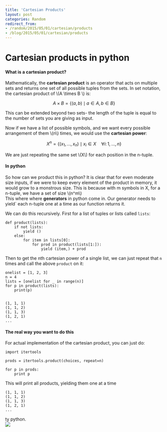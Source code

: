 ```yaml
---
title: 'Cartesian Products'
layout: post
categories: Random
redirect_from:
- /random/2015/05/01/cartesian/products
- /blog/2015/05/01/cartesian/products
---
```


# Cartesian products in python

#### What is a cartesian product? 

Mathematically, the **cartesian product** is an operator that acts on multiple sets and returns one set of all possible tuples from the sets. In set notation, the cartesian product of \\(A \times B \\) is:

$$
  A \times B = \{(a, b) \mid a \in A, b \in B\}
$$

This can be extended beyond two sets- the length of the tuple is equal to the number of sets you are giving as input.

Now if we have a list of possible symbols, and we want every possible arrangement of them \\(n\\) times, we would use the **cartesian power**:

$$
  X^{n} = \{(x_1, ... , x_n) \mid x_i \in X \quad \forall i \colon 1, ..., n \}
$$

We are just repeating the same set \\(X\\) for each position in the n-tuple.

#### In python

So how can we product this in python? 
It is clear that for even moderate size inputs, if we were to keep every element of the product in memory, it would grow to a monstrous size. 
This is because with m symbols in X, for a n-tuple, we have a set of size \\(n^m\\)  
This where where **generators** in python come in. 
Our generator needs to yield` each n-tuple one at a time as our function returns it.

We can do this recursively.
First for a list of tuples or lists called `lists`:

    def product(lists):
        if not lists:
            yield ()
        else:
            for item in lists[0]:
                for prod in product(lists[1:]):
                    yield (item,) + prod

Then to get the nth cartesian power of a single list, we can just repeat that `n` times and call the above `product` on it:
    
    onelist = [1, 2, 3]
    n = 4
    lists = [onelist for _ in range(n)]
    for p in product(lists):
        print(p)


    (1, 1, 1)
    (1, 1, 2)
    (1, 1, 3)
    (1, 2, 1)
    ...
#### The real way you want to do this

For actual implementation of the cartesian product, you can just do:

    import itertools

    prods = itertools.product(choices, repeat=n)

    for p in prods:
        print p


This will print all products, yielding them one at a time

    (1, 1, 1)
    (1, 1, 2)
    (1, 1, 3)
    (1, 2, 1)
    ...

ty python.  
![](http://imgs.xkcd.com/comics/python.png)
